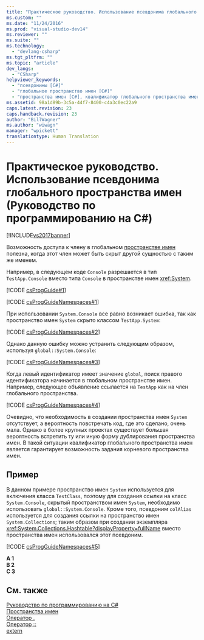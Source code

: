 ```yaml
---
title: "Практическое руководство. Использование псевдонима глобального пространства имен (Руководство по программированию на C#) | Microsoft Docs"
ms.custom: ""
ms.date: "11/24/2016"
ms.prod: "visual-studio-dev14"
ms.reviewer: ""
ms.suite: ""
ms.technology: 
  - "devlang-csharp"
ms.tgt_pltfrm: ""
ms.topic: "article"
dev_langs: 
  - "CSharp"
helpviewer_keywords: 
  - "псевдонимы [C#]"
  - "глобальное пространство имен [C#]"
  - "пространства имен [C#], квалификатор глобального пространства имен"
ms.assetid: 98a1d89b-3c5a-44f7-8400-c4a3c0ec22a9
caps.latest.revision: 23
caps.handback.revision: 23
author: "BillWagner"
ms.author: "wiwagn"
manager: "wpickett"
translationtype: Human Translation
---
```

# Практическое руководство. Использование псевдонима глобального пространства имен (Руководство по программированию на C#)
[!INCLUDE[vs2017banner](../../../csharp/includes/vs2017banner.md)]

Возможность доступа к члену в глобальном [пространстве имен](../../../csharp/language-reference/keywords/namespace.md) полезна, когда этот член может быть скрыт другой сущностью с таким же именем.  
  
 Например, в следующем коде `Console` разрешается в тип `TestApp.Console` вместо типа `Console` в пространстве имен <xref:System>.  
  
 [!CODE [csProgGuide#1](../CodeSnippet/VS_Snippets_VBCSharp/csProgGuide#1)]  
  
 [!CODE [csProgGuideNamespaces#1](../CodeSnippet/VS_Snippets_VBCSharp/csProgGuideNamespaces#1)]  
  
 При использовании `System.Console` все равно возникает ошибка, так как пространство имен `System` скрыто классом `TestApp.System`:  
  
 [!CODE [csProgGuideNamespaces#2](../CodeSnippet/VS_Snippets_VBCSharp/csProgGuideNamespaces#2)]  
  
 Однако данную ошибку можно устранить следующим образом, используя `global::System.Console`:  
  
 [!CODE [csProgGuideNamespaces#3](../CodeSnippet/VS_Snippets_VBCSharp/csProgGuideNamespaces#3)]  
  
 Когда левый идентификатор имеет значение `global`, поиск правого идентификатора начинается в глобальном пространстве имен.  Например, следующее объявление ссылается на `TestApp` как на член глобального пространства.  
  
 [!CODE [csProgGuideNamespaces#4](../CodeSnippet/VS_Snippets_VBCSharp/csProgGuideNamespaces#4)]  
  
 Очевидно, что необходимость в создании пространства имен `System` отсутствует, а вероятность повстречать код, где это сделано, очень мала.  Однако в более крупных проектах существует большая вероятность встретить ту или иную форму дублирования пространства имен.  В такой ситуации квалификатор глобального пространства имен является гарантирует возможность задания корневого пространства имен.  
  
## Пример  
 В данном примере пространство имен `System` используется для включения класса `TestClass`, поэтому для создания ссылки на класс `System.Console`, скрытый пространством имен `System`, необходимо использовать `global::System.Console`.  Кроме того, псевдоним `colAlias` используется для создания ссылки на пространство имен `System.Collections`; таким образом при создании экземпляра <xref:System.Collections.Hashtable?displayProperty=fullName> вместо пространства имен использовался этот псевдоним.  
  
 [!CODE [csProgGuideNamespaces#5](../CodeSnippet/VS_Snippets_VBCSharp/csProgGuideNamespaces#5)]  
  
  **А 1**  
**В 2**  
**С 3**   
## См. также  
 [Руководство по программированию на C\#](../../../csharp/programming-guide/index.md)   
 [Пространства имен](../../../csharp/programming-guide/namespaces/index.md)   
 [Оператор .](../../../csharp/language-reference/operators/member-access-operator.md)   
 [Оператор ::](../../../csharp/language-reference/operators/namespace-alias-qualifer.md)   
 [extern](../../../csharp/language-reference/keywords/extern.md)